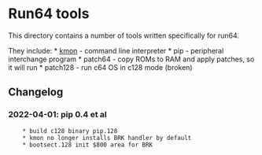 # Run64 tools

This directory contains a number of tools written specifically for run64.

They include:
        * [kmon](../docs/kmon.md) - command line interpreter
        * pip - peripheral interchange program
        * patch64 - copy ROMs to RAM and apply patches, so it will run
        * patch128 - run c64 OS in c128 mode (broken)

## Changelog

### 2022-04-01: pip 0.4 et al
        * build c128 binary pip.128
        * kmon no longer installs BRK handler by default
        * bootsect.128 init $800 area for BRK

